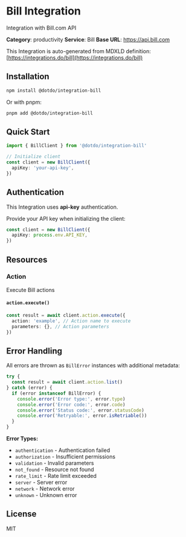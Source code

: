 # Bill Integration

Integration with Bill.com API

**Category**: productivity
**Service**: Bill
**Base URL**: https://api.bill.com

This Integration is auto-generated from MDXLD definition: [https://integrations.do/bill](https://integrations.do/bill)

## Installation

```bash
npm install @dotdo/integration-bill
```

Or with pnpm:

```bash
pnpm add @dotdo/integration-bill
```

## Quick Start

```typescript
import { BillClient } from '@dotdo/integration-bill'

// Initialize client
const client = new BillClient({
  apiKey: 'your-api-key',
})
```

## Authentication

This Integration uses **api-key** authentication.

Provide your API key when initializing the client:

```typescript
const client = new BillClient({
  apiKey: process.env.API_KEY,
})
```

## Resources

### Action

Execute Bill actions

#### `action.execute()`

```typescript
const result = await client.action.execute({
  action: 'example', // Action name to execute
  parameters: {}, // Action parameters
})
```

## Error Handling

All errors are thrown as `BillError` instances with additional metadata:

```typescript
try {
  const result = await client.action.list()
} catch (error) {
  if (error instanceof BillError) {
    console.error('Error type:', error.type)
    console.error('Error code:', error.code)
    console.error('Status code:', error.statusCode)
    console.error('Retryable:', error.isRetriable())
  }
}
```

**Error Types:**

- `authentication` - Authentication failed
- `authorization` - Insufficient permissions
- `validation` - Invalid parameters
- `not_found` - Resource not found
- `rate_limit` - Rate limit exceeded
- `server` - Server error
- `network` - Network error
- `unknown` - Unknown error

## License

MIT
